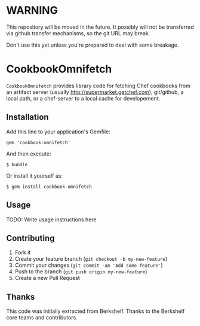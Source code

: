 # WARNING

This repository will be moved in the future. It possibly will not be
transferred via github transfer mechanisms, so the git URL may break.

Don't use this yet unless you're prepared to deal with some breakage.

# CookbookOmnifetch

`CookbookOmnifetch` provides library code for fetching Chef cookbooks
from an artifact server (usually http://supermarket.getchef.com),
git/github, a local path, or a chef-server to a local cache for
developement.

## Installation

Add this line to your application's Gemfile:

    gem 'cookbook-omnifetch'

And then execute:

    $ bundle

Or install it yourself as:

    $ gem install cookbook-omnifetch

## Usage

TODO: Write usage instructions here

## Contributing

1. Fork it
2. Create your feature branch (`git checkout -b my-new-feature`)
3. Commit your changes (`git commit -am 'Add some feature'`)
4. Push to the branch (`git push origin my-new-feature`)
5. Create a new Pull Request

## Thanks

This code was initially extracted from Berkshelf. Thanks to the
Berkshelf core teams and contributors.

